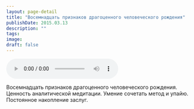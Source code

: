 ```yaml
---
layout: page-detail
title: "Восемнадцать признаков драгоценного человеческого рождения"
publishDate: 2015.03.13
description: ""
tags:
image:
draft: false
---
```


<audio title="2015.03.13 - Восемнадцать признаков драгоценного человеческого рождения.mp3" src="/upload/iblock/349/349d1ec7b343f353c7af03223edbbcd2.mp3" controls=""></audio>

 Восемнадцать признаков драгоценного человеческого рождения. Ценность аналитической медитации. Умение сочетать метод и упайю. Постоянное накопление заслуг. 

  
